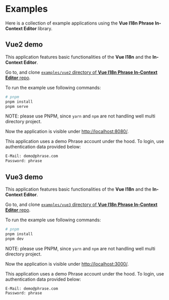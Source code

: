 # Examples

Here is a collection of example applications using the **Vue I18n Phrase In-Context Editor** library.

## Vue2 demo

This application features basic functionalities of the **Vue I18n** and the **In-Context Editor**.

Go to, and clone [`examples/vue2` directory of **Vue I18n Phrase In-Context Editor** repo](https://github.com/phrase/vue-i18n-phrase-in-context-editor/tree/master/examples/vue2).

To run the example use following commands:

```bash
# pnpm
pnpm install
pnpm serve
```
NOTE: please use PNPM, since `yarn` and `npm` are not handling well multi directory project.

Now the application is visible under [http://localhost:8080/](http://localhost:8080/).

This application uses a demo Phrase account under the hood. To login, use authentication data provided below:

```bash
E-Mail: demo@phrase.com
Password: phrase
```

## Vue3 demo

This application features basic functionalities of the **Vue I18n** and the **In-Context Editor**.

Go to, and clone [`examples/vue3` directory of **Vue I18n Phrase In-Context Editor** repo](https://github.com/phrase/vue-i18n-phrase-in-context-editor/tree/master/examples/vue3).

To run the example use following commands:

```bash
# pnpm
pnpm install
pnpm dev
```
NOTE: please use PNPM, since `yarn` and `npm` are not handling well multi directory project.

Now the application is visible under [http://localhost:3000/](http://localhost:3000/).

This application uses a demo Phrase account under the hood. To login, use authentication data provided below:

```bash
E-Mail: demo@phrase.com
Password: phrase
```
